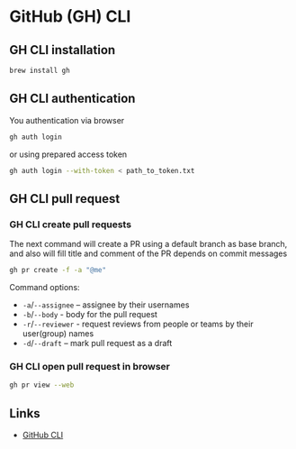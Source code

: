 # GitHub (GH) CLI
## GH CLI installation
```bash
brew install gh
```

## GH CLI authentication
You authentication via browser
```bash
gh auth login
```
or using prepared access token
```bash
gh auth login --with-token < path_to_token.txt
```

## GH CLI pull request
### GH CLI create pull requests
The next command will create a PR using a default branch as base branch, and
also will fill title and comment of the PR depends on commit messages
```bash
gh pr create -f -a "@me"
```
Command options:
* `-a`/`--assignee` – assignee by their usernames
* `-b`/`--body`     - body for the pull request
* `-r`/`--reviewer` - request reviews from people or teams by their user(group) names
* `-d`/`--draft`    – mark pull request as a draft

### GH CLI open pull request in browser
```bash
gh pr view --web
```

## Links
* [GitHub CLI](https://github.com/cli/cli)

